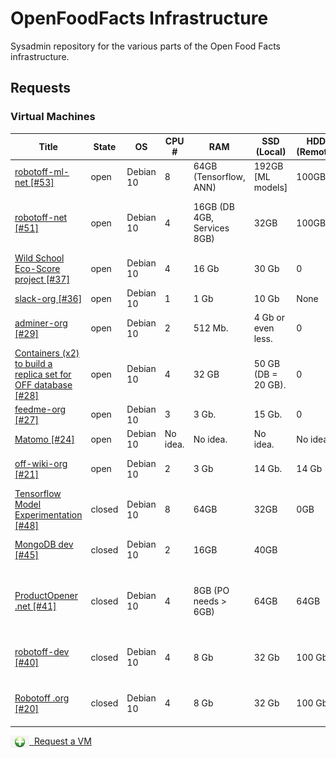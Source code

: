 # OpenFoodFacts Infrastructure
Sysadmin repository for the various parts of the Open Food Facts infrastructure.

## Requests

### Virtual Machines

<!-- VM table -->
|                                                                      Title                                                                      |State |   OS    | CPU #  |            RAM            |    SSD (Local)    |HDD (Remote)|                            Services                            |
|-------------------------------------------------------------------------------------------------------------------------------------------------|------|---------|--------|---------------------------|-------------------|------------|----------------------------------------------------------------|
|<a href=https://github.com/openfoodfacts/openfoodfacts-infrastructure/issues/53> robotoff-ml-net [#53]</a>                                       |open  |Debian 10|       8|64GB (Tensorflow, ANN)     |192GB [ML models]  |100GB       |Tensorflow + ANN + ElasticSearch                                |
|<a href=https://github.com/openfoodfacts/openfoodfacts-infrastructure/issues/51> robotoff-net [#51]</a>                                          |open  |Debian 10|       4|16GB (DB 4GB, Services 8GB)|32GB               |100GB       |Robotoff API + Schedulers + Workers, PostgreSQL DB              |
|<a href=https://github.com/openfoodfacts/openfoodfacts-infrastructure/issues/37> Wild School Eco-Score project [#37]</a>                         |open  |Debian 10|       4|16 Gb                      |30 Gb              |0           |MongoDB                                                         |
|<a href=https://github.com/openfoodfacts/openfoodfacts-infrastructure/issues/36> slack-org [#36]</a>                                             |open  |Debian 10|       1|1 Gb                       |10 Gb              |None        |Node.js                                                         |
|<a href=https://github.com/openfoodfacts/openfoodfacts-infrastructure/issues/29> adminer-org [#29]</a>                                           |open  |Debian 10|       2|512 Mb.                    |4 Gb or even less. |0           |Nginx, PHP, Adminer.                                            |
|<a href=https://github.com/openfoodfacts/openfoodfacts-infrastructure/issues/28>Containers (x2) to build a replica set for OFF database [#28]</a>|open  |Debian 10|       4|32 GB                      |50 GB (DB = 20 GB).|0           |Mongodb.                                                        |
|<a href=https://github.com/openfoodfacts/openfoodfacts-infrastructure/issues/27> feedme-org [#27]</a>                                            |open  |Debian 10|       3|3 Gb.                      |15 Gb.             |0           |PostgreSQL, Node.js, Nginx.                                     |
|<a href=https://github.com/openfoodfacts/openfoodfacts-infrastructure/issues/24> Matomo [#24]</a>                                                |open  |Debian 10|No idea.|No idea.                   |No idea.           |No idea.    |LAMP                                                            |
|<a href=https://github.com/openfoodfacts/openfoodfacts-infrastructure/issues/21> off-wiki-org [#21]</a>                                          |open  |Debian 10|       2|3 Gb                       |14 Gb.             |14 Gb       |Apache, PHP, MySQL, Mediawiki.                                  |
|<a href=https://github.com/openfoodfacts/openfoodfacts-infrastructure/issues/48> Tensorflow Model Experimentation [#48]</a>                      |closed|Debian 10|       8|64GB                       |32GB               |0GB         |Tensorflow experiments                                          |
|<a href=https://github.com/openfoodfacts/openfoodfacts-infrastructure/issues/45> MongoDB dev [#45]</a>                                           |closed|Debian 10|       2|16GB                       |40GB               |            |MongoDB running in Docker                                       |
|<a href=https://github.com/openfoodfacts/openfoodfacts-infrastructure/issues/41> ProductOpener .net [#41]</a>                                    |closed|Debian 10|       4|8GB (PO needs > 6GB)       |64GB               |64GB        |ProductOpener frontend + backend, MongoDB, PostgreSQL, Memcached|
|<a href=https://github.com/openfoodfacts/openfoodfacts-infrastructure/issues/40> robotoff-dev [#40]</a>                                          |closed|Debian 10|       4|8 Gb                       |32 Gb              |100 Gb      |robotoff, elastic search, tensorflow, postgresql                |
|<a href=https://github.com/openfoodfacts/openfoodfacts-infrastructure/issues/20> Robotoff .org [#20]</a>                                         |closed|Debian 10|       4|8 Gb                       |32 Gb              |100 Gb      |robotoff, elastic search, tensorflow, postgresql                |
<!-- VM table -->

<a href="https://github.com/openfoodfacts/openfoodfacts-infrastructure/issues/new?assignees=cquest&labels=container&template=vm-template.md&title="><img src="./scripts/add.png" style="background: transparent; vertical-align: middle" width="30"/>&nbsp;&nbsp;Request a VM</img></a>
